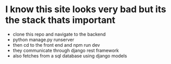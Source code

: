 # I know this site looks very bad but its the stack thats important
- clone this repo and navigate to the backend
- python manage.py runserver
- then cd to the front end and npm run dev
- they communicate through django rest framework
- also fetches from a sql database using django models
